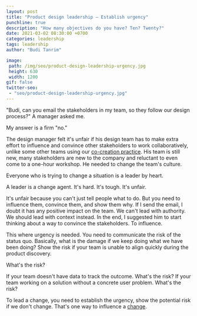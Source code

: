```yaml
---
layout: post
title: "Product design leadership — Establish urgency"
punchline: true
description: "How many objectives do you have? Ten? Twenty?"
date: 2021-03-02 08:30:00 +0700
categories: leadership
tags: leadership
author: "Budi Tanrim"

image:
 path: /img/seo/product-design-leadership-urgency.jpg
 height: 630
 width: 1200
gif: false
twitter-seo: 
 - "seo/product-design-leadership-urgency.jpg"
---
```


"Budi, can you email the stakeholders in my team, so they follow our design process?" A manager asked me. 

My answer is a firm "no."

The design manager felt it's unfair if his design team has to make extra effort to influence and convince other stakeholders to work collaboratively, unlike some other teams using our [co-creation practice][2]. His team is still new, many stakeholders are new to the company and reluctant to even come to a one-hour workshop. He needed to change the team's culture.

Everyone who is trying to change a situation is a leader by heart.

A leader is a change agent. It's hard. It's tough. It's unfair.

It's unfair because you can't just tell people what to do. But you need to influence them, convince them, and show them why. If I send the email, I doubt it has any positive impact on the team. We can't lead with authority. We should lead with context instead. In the end, I suggested him to start thinking about a way to convince the stakeholders. To influence.

This where urgency is needed. You need to communicate the risk of the status quo. Basically, what is the damage if we keep doing what we have been doing? Show the risk if your team is unable to align quickly during the product discovery.

What's the risk?

If your team doesn't have data to track the outcome. What's the risk? If your team working on a solution without a concrete user problem. What's the risk?

To lead a change, you need to establish the urgency, show the potential risk if we don't change. That's one way to influence a [change][1].

[1]: https://buditanrim.co/2021/product-design-leadership-role/
[2]: https://buditanrim.co/bukalapak-human-centered/
